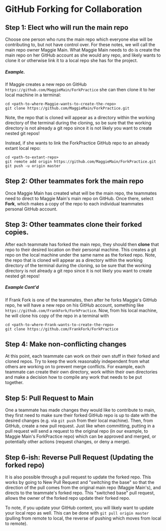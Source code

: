 # GitHub Forking for Collaboration

## Step 1: Elect who will run the main repo

Choose one person who runs the main repo which everyone else will be contributing to, but not have control over. For these notes, we will call the main repo owner Maggie Main. What Maggie Main needs to do is create the main repo on her GitHub account as she would any repo, and likely wants to clone it or otherwise link it to a local repo she has for the project.

##### Example.
If Maggie creates a new repo on GitHub `https://github.com/MaggieMain/ForkPractice` she can then clone it to her local machine in a terminal:
```
cd <path-to-where-Maggie-wants-to-create-the-repo>
git clone https://github.com/MaggieMain/ForkPractice.git
```
Note, the repo that is cloned will appear as a directory within the working directory of the terminal during the cloning, so be sure that the working directory is not already a git repo since it is not likely you want to create nested git repos!

Instead, if she wants to link the ForkPractice GitHub repo to an already extant local repo:
```
cd <path-to-extant-repo>
git remote add origin https://github.com/MaggieMain/ForkPractice.git
git push -u origin master
```

## Step 2: Other teammates fork the main repo

Once Maggie Main has created what will be the main repo, the teammates need to direct to Maggie Main's main repo on GitHub. Once there, select **Fork**, which makes a copy of the repo to each individual teammates personal GitHub account.

## Step 3: Other teammates clone their forked copies.

After each teammate has forked the main repo, they should then **clone** that repo to their desired location on their personal machine. This creates a git repo on the local machine under the same name as the forked repo. Note, the repo that is cloned will appear as a directory within the working directory of the terminal during the cloning, so be sure that the working directory is not already a git repo since it is not likely you want to create nested git repos!

##### Example Cont'd
If Frank Fork is one of the teammates, then after he forks Maggie's GitHub repo, he will have a new repo on his GitHub account, something like `https://github.com/FrankFork/ForkPractice`. Now, from his local machine, he will clone his copy of the repo in a terminal with
```
cd <path-to-where-Frank-wants-to-create-the-repo>
git clone https://github.com/FrankFork/ForkPractice
```

## Step 4: Make non-conflicting changes

At this point, each teammate can work on their own stuff in their forked and cloned repos. Try to keep the work reasonably independent from what others are working on to prevent merge conflicts. For example, each teammate can create their own directory, work within their own directories and make a decision how to compile any work that needs to be put together.

## Step 5: Pull Request to Main

One a teammate has made changes they would like to contribute to main, they first need to make sure their forked GitHub repo is up to date with the desired changes (e.g. via `git push` from their local machine). Then, from GitHub, create a new pull request. Just like when committing, putting in a pull request will send a request to the original repo (in our example, to Maggie Main's ForkPractice repo) which can be approved and merged, or potentially other actions (request changes, or deny a merge).

## Step 6-ish: Reverse Pull Request (Updating the forked repo)

It is also possible through a pull request to update the forked repo. This works by going to New Pull Request and "switching the base" so that the direction of the pull comes from the original main repo (Maggie Main's), and directs to the teammate's forked repo. This "switched base" pull request, allows the owner of the forked repo update their forked repo.

To note, if you update your GitHub content, you will likely want to update your local repo as well. This can be done with `git pull origin master` (pulling from remote to local, the reverse of pushing which moves from local to remote).
